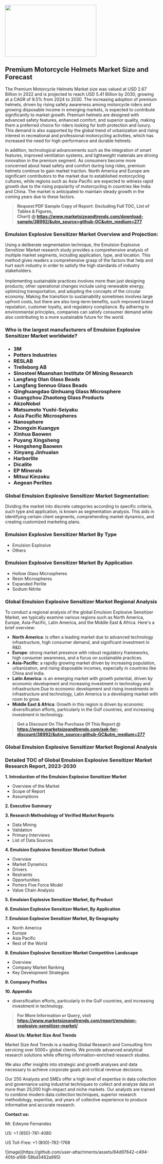 <p><img class="alignnone size-medium wp-image-20088" src="https://ffe5etoiles.com/wp-content/uploads/2024/12/MST1-300x171.png" alt="" width="300" height="171" /></p><h2>Premium Motorcycle Helmets Market Size and Forecast</h2><p>The Premium Motorcycle Helmets Market size was valued at USD 2.67 Billion in 2022 and is projected to reach USD 5.41 Billion by 2030, growing at a CAGR of 9.5% from 2024 to 2030. The increasing adoption of premium helmets, driven by rising safety awareness among motorcycle riders and growing disposable income in emerging markets, is expected to contribute significantly to market growth. Premium helmets are designed with advanced safety features, enhanced comfort, and superior quality, making them a preferred choice for riders looking for both protection and luxury. This demand is also supported by the global trend of urbanization and rising interest in recreational and professional motorcycling activities, which has increased the need for high-performance and durable helmets.</p><p>In addition, technological advancements such as the integration of smart features, improved ventilation systems, and lightweight materials are driving innovation in the premium segment. As consumers become more concerned about head safety and comfort during long rides, premium helmets continue to gain market traction. North America and Europe are significant contributors to the market due to established motorcycling cultures, while regions such as Asia-Pacific are expected to witness rapid growth due to the rising popularity of motorcycling in countries like India and China. The market is anticipated to maintain steady growth in the coming years due to these factors.</p></p><blockquote id="" class=""><strong>Request PDF Sample Copy of Report: (Including Full TOC, List of Tables &amp; Figures, Chart)&nbsp;@&nbsp;<strong><a href="https://www.marketsizeandtrends.com/download-sample/38992/&utm_source=github-GC&utm_medium=277" target="_blank">https://www.marketsizeandtrends.com/download-sample/38992/&utm_source=github-GC&utm_medium=277</a></strong></strong></blockquote><h3 id="" class="">Emulsion Explosive Sensitizer Market&nbsp;Overview and Projection:</h3><p id="" class="">Using a deliberate segmentation technique, the Emulsion Explosive Sensitizer Market research study provides a comprehensive analysis of multiple market segments, including application, type, and location. This method gives readers a comprehensive grasp of the factors that help and hurt each industry in order to satisfy the high standards of industry stakeholders. <br /> <br />Implementing sustainable practices involves more than just designing products; other operational changes include using renewable energy, optimizing transportation, and adopting the concepts of the circular economy. Making the transition to sustainability sometimes involves large upfront costs, but there are also long-term benefits, such improved brand reputation, customer loyalty, and regulatory compliance. By adhering to environmental principles, companies can satisfy consumer demand while also contributing to a more sustainable future for the world.</p><h3 id="" class="">Who is the largest manufacturers of&nbsp;Emulsion Explosive Sensitizer Market worldwide?</h3><h3 class=""><p><ul><li>3M </li><li> Potters Industries </li><li> RESLAB </li><li> Trelleborg AB </li><li> Sinosteel Maanshan Institute Of Mining Research </li><li> Langfang Olan Glass Beads </li><li> Langfang Sennuo Glass Beads </li><li> Qinghuangdao Qinhuang Glass Microsphere </li><li> Guangzhou Zhaotong Glass Products </li><li> AkzoNobel </li><li> Matsumoto Yushi-Seiyaku </li><li> Asia Pacific Microspheres </li><li> Nanosphere </li><li> Zhongxin Kuangye </li><li> Xinhua Baowen </li><li> Puyang Xingsheng </li><li> Hongsheng Baowen </li><li> Xinyang Jinhualan </li><li> Harborlite </li><li> Dicalite </li><li> EP Minerals </li><li> Mitsui Kinzoku </li><li> Aegean Perlites</li></ul></p></h3><h3 id="" class="">Global&nbsp;Emulsion Explosive Sensitizer Market Segmentation:</h3><p id="" class="">Dividing the market into discrete categories according to specific criteria, such type and application, is known as segmentation analysis. This aids in identifying certain client segments, comprehending market dynamics, and creating customized marketing plans.</p><h3 id="" class="">Emulsion Explosive Sensitizer Market&nbsp;By Type</h3><p><p><ul><li>Emulsion Explosive</li><li> Others</p></li></ul></p></p><h3 id="" class="">Emulsion Explosive Sensitizer Market&nbsp;By Application</h3><p class=""><p><ul><li>Hollow Glass Microspheres</li><li> Resin Microspheres</li><li> Expanded Perlite</li><li> Sodium Nitrite</li></ul></p></p><h3 id="" class="">Global Emulsion Explosive Sensitizer Market Regional Analysis</h3><p id="" class="">To conduct a regional analysis of the global Emulsion Explosive Sensitizer Market, we typically examine various regions such as North America, Europe, Asia-Pacific, Latin America, and the Middle East &amp; Africa. Here's a brief overview:</p><ul><li><strong>North America</strong>: is often a leading market due to advanced technology infrastructure, high consumer demand, and significant investment in R&amp;D.</li><li><strong>Europe</strong>: strong market presence with robust regulatory frameworks, high consumer awareness, and a focus on sustainable practices.</li><li><strong>Asia-Pacific</strong>: a rapidly growing market driven by increasing population, urbanization, and rising disposable incomes, especially in countries like China and India.</li><li><strong>Latin America</strong>: is an emerging market with growth potential, driven by economic development and increasing investment in technology and infrastructure.Due to economic development and rising investments in infrastructure and technology, Latin America is a developing market with room to grow.</li><li><strong>Middle East &amp; Africa</strong>: Growth in this region is driven by economic diversification efforts, particularly in the Gulf countries, and increasing investment in technology.</li></ul><blockquote id="" class=""><strong>Get a Discount On The Purchase Of This Report @ <strong><a href="https://www.marketsizeandtrends.com/ask-for-discount/38992/&utm_source=github-GC&utm_medium=277" target="_blank">https://www.marketsizeandtrends.com/ask-for-discount/38992/&utm_source=github-GC&utm_medium=277</a></strong></strong></blockquote><h3 id="" class="">Global Emulsion Explosive Sensitizer Market Regional Analysis</h3><h3 id="" class="">Detailed TOC of Global Emulsion Explosive Sensitizer Market Research Report, 2023-2030</h3><p id="" class=""><strong>1. Introduction of the Emulsion Explosive Sensitizer Market</strong></p><ul><li>Overview of the Market</li><li>Scope of Report</li><li>Assumptions</li></ul><p id="" class=""><strong>2. Executive Summary</strong></p><p id="" class=""><strong>3. Research Methodology of Verified Market Reports</strong></p><ul><li>Data Mining</li><li>Validation</li><li>Primary Interviews</li><li>List of Data Sources</li></ul><p id="" class=""><strong>4. Emulsion Explosive Sensitizer Market Outlook</strong></p><ul><li>Overview</li><li>Market Dynamics</li><li>Drivers</li><li>Restraints</li><li>Opportunities</li><li>Porters Five Force Model</li><li>Value Chain Analysis</li></ul><p id="" class=""><strong>5. Emulsion Explosive Sensitizer Market, By Product</strong></p><p id="" class=""><strong>6. Emulsion Explosive Sensitizer Market, By Application</strong></p><p id="" class=""><strong>7. Emulsion Explosive Sensitizer Market, By Geography</strong></p><ul><li>North America</li><li>Europe</li><li>Asia Pacific</li><li>Rest of the World</li></ul><p id="" class=""><strong>8. Emulsion Explosive Sensitizer Market Competitive Landscape</strong></p><ul><li>Overview</li><li>Company Market Ranking</li><li>Key Development Strategies</li></ul><p id="" class=""><strong>9. Company Profiles</strong></p><p id="" class=""><strong>10. Appendix</strong></p><ul><li>diversification efforts, particularly in the Gulf countries, and increasing investment in technology.</li></ul><blockquote id="" class=""><strong>For More Information or Query, visit <strong><strong><a href="https://www.marketsizeandtrends.com/report/emulsion-explosive-sensitizer-market/" target="_blank">https://www.marketsizeandtrends.com/report/emulsion-explosive-sensitizer-market/</a></strong></strong></strong></blockquote><p id="" class=""><strong>About Us: Market Size And Trends</strong></p><p id="" class="">Market Size And Trends is a leading Global Research and Consulting firm servicing over 5000+ global clients. We provide advanced analytical research solutions while offering information-enriched research studies.</p><p id="" class="">We also offer insights into strategic and growth analyses and data necessary to achieve corporate goals and critical revenue decisions.</p><p id="" class="">Our 250 Analysts and SMEs offer a high level of expertise in data collection and governance using industrial techniques to collect and analyze data on more than 25,000 high-impact and niche markets. Our analysts are trained to combine modern data collection techniques, superior research methodology, expertise, and years of collective experience to produce informative and accurate research.</p><p id="" class=""><strong>Contact us:</strong></p><p id="" class="">Mr. Edwyne Fernandes</p><p id="" class="">US: +1 (650)-781-4080</p><p id="" class="">US Toll-Free: +1 (800)-782-1768</p>
![image](https://github.com/user-attachments/assets/84d97642-c494-40fd-a168-58bd3462a995)
